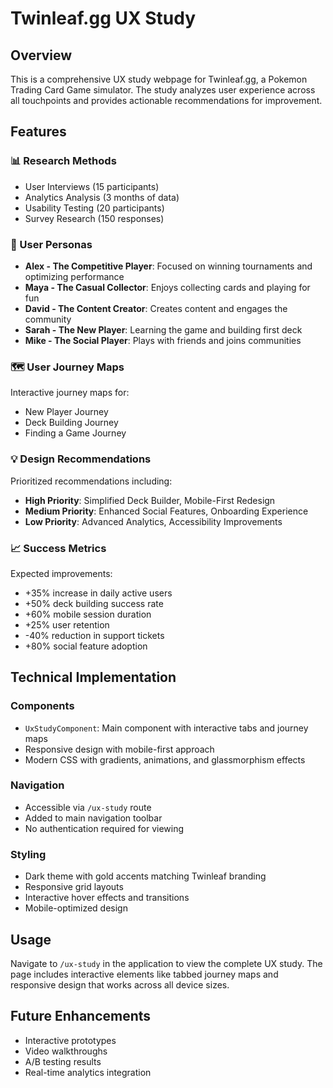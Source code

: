 # Twinleaf.gg UX Study

## Overview
This is a comprehensive UX study webpage for Twinleaf.gg, a Pokemon Trading Card Game simulator. The study analyzes user experience across all touchpoints and provides actionable recommendations for improvement.

## Features

### 📊 Research Methods
- User Interviews (15 participants)
- Analytics Analysis (3 months of data)
- Usability Testing (20 participants)
- Survey Research (150 responses)

### 👥 User Personas
- **Alex - The Competitive Player**: Focused on winning tournaments and optimizing performance
- **Maya - The Casual Collector**: Enjoys collecting cards and playing for fun
- **David - The Content Creator**: Creates content and engages the community
- **Sarah - The New Player**: Learning the game and building first deck
- **Mike - The Social Player**: Plays with friends and joins communities

### 🗺️ User Journey Maps
Interactive journey maps for:
- New Player Journey
- Deck Building Journey
- Finding a Game Journey

### 💡 Design Recommendations
Prioritized recommendations including:
- **High Priority**: Simplified Deck Builder, Mobile-First Redesign
- **Medium Priority**: Enhanced Social Features, Onboarding Experience
- **Low Priority**: Advanced Analytics, Accessibility Improvements

### 📈 Success Metrics
Expected improvements:
- +35% increase in daily active users
- +50% deck building success rate
- +60% mobile session duration
- +25% user retention
- -40% reduction in support tickets
- +80% social feature adoption

## Technical Implementation

### Components
- `UxStudyComponent`: Main component with interactive tabs and journey maps
- Responsive design with mobile-first approach
- Modern CSS with gradients, animations, and glassmorphism effects

### Navigation
- Accessible via `/ux-study` route
- Added to main navigation toolbar
- No authentication required for viewing

### Styling
- Dark theme with gold accents matching Twinleaf branding
- Responsive grid layouts
- Interactive hover effects and transitions
- Mobile-optimized design

## Usage
Navigate to `/ux-study` in the application to view the complete UX study. The page includes interactive elements like tabbed journey maps and responsive design that works across all device sizes.

## Future Enhancements
- Interactive prototypes
- Video walkthroughs
- A/B testing results
- Real-time analytics integration



